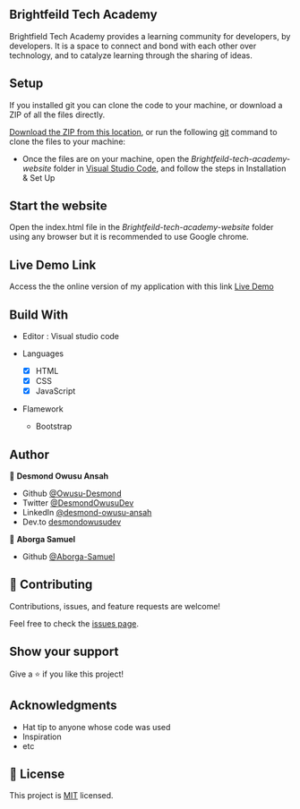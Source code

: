## Brightfeild Tech Academy

Brightfield Tech Academy provides a learning community for developers, by developers. It is a space to connect and bond with each other over technology, and to catalyze learning through the sharing of ideas.

## Setup

If you installed git you can clone the code to your machine, or download a ZIP of all the files directly.

[Download the ZIP from this location](https://github.com/Owusu-Desmond/Brightfeild-tech-academy-website/archive/refs/heads/main.zip), or run the following [git](https://git-scm.com/downloads) command to clone the files to your machine:

- Once the files are on your machine, open the _Brightfeild-tech-academy-website_ folder in [Visual Studio Code](https://code.visualstudio.com/), and follow the steps in Installation & Set Up

## Start the website

Open the index.html file in the _Brightfeild-tech-academy-website_ folder  using any browser but it is recommended to use Google chrome.

## Live Demo Link

Access the the online version of my application with this link
[Live Demo](https://nifty-murdock-24a3ea.netlify.app/)

## Build With

- Editor : Visual studio code

- Languages
  - [x] HTML
  - [x] CSS
  - [x] JavaScript

- Flamework
  - Bootstrap


## Author

👤 **Desmond Owusu Ansah**

- Github [@Owusu-Desmond](https://github.com/Owusu-Desmond)
- Twitter [@DesmondOwusuDev](https://twitter.com/DesmondOwusuDev)
- LinkedIn [@desmond-owusu-ansah](https://www.linkedin.com/in/desmond-owusu-ansah-09274a223/)
- Dev.to [desmondowusudev](https://dev.to/desmondowusudev)

👤 **Aborga Samuel**

- Github [@Aborga-Samuel](https://github.com/aborgasamuel)



## 🤝 Contributing

Contributions, issues, and feature requests are welcome!

Feel free to check the [issues page](https://github.com/Owusu-Desmond/Brightfeild-tech-academy-website/issues).

## Show your support

Give a ⭐️ if you like this project!

## Acknowledgments

- Hat tip to anyone whose code was used
- Inspiration
- etc

## 📝 License

This project is [MIT](./LICENSE) licensed.